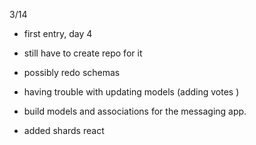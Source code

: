 3/14
- first entry, day 4 
- still have to create repo for it 
- possibly redo schemas
- having trouble with updating models (adding votes )

- build models and associations for the messaging app. 

- added shards react 

